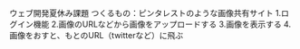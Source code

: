 ウェブ開発夏休み課題
つくるもの：ピンタレストのような画像共有サイト
1.ログイン機能
2.画像のURLなどから画像をアップロードする
3.画像を表示する
4.画像をおすと、もとのURL（twitterなど）に飛ぶ
